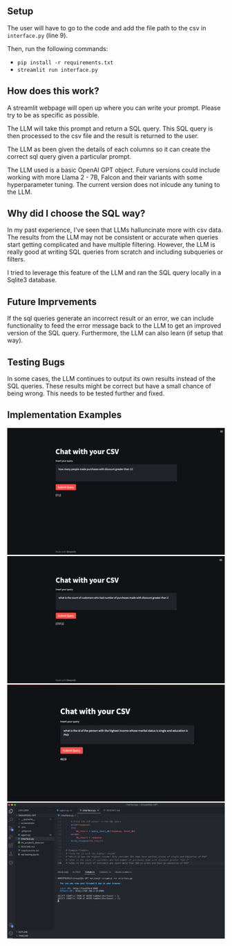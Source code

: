## Setup

The user will have to go to the code and add the file path to the csv in `interface.py` (line 9).

Then, run the following commands:

- `pip install -r requirements.txt`
- `streamlit run interface.py`

## How does this work?

A streamlit webpage will open up where you can write your prompt. Please try to be as specific as possible.

The LLM will take this prompt and return a SQL query. This SQL query is then processed to the csv file and the result is returned to the user.

The LLM as been given the details of each columns so it can create the correct sql query given a particular prompt.

The LLM used is a basic OpenAI GPT object. Future versions could include working with more Llama 2 - 7B, Falcon and their variants with some hyperparameter tuning. The current version does not inlcude any tuning to the LLM.

## Why did I choose the SQL way?

In my past experience, I've seen that LLMs halluncinate more with csv data. The results from the LLM may not be consistent or accurate when queries start getting complicated and have multiple filtering. However, the LLM is really good at writing SQL queries from scratch and including subqueries or filters.

I tried to leverage this feature of the LLM and ran the SQL query locally in a Sqlite3 database.

## Future Imprvements

If the sql queries generate an incorrect result or an error, we can include functionality to feed the error message back to the LLM to get an improved version of the SQL query. Furthermore, the LLM can also learn (if setup that way).

## Testing Bugs

In some cases, the LLM continues to output its own results instead of the SQL queries. These results might be correct but have a small chance of being wrong. This needs to be tested further and fixed.

## Implementation Examples

![Q1](https://github.com/Harsh-2420/GroupeSQL-GPT/blob/main/screenshots/Q1.png)
![Q2](https://github.com/Harsh-2420/GroupeSQL-GPT/blob/main/screenshots/Q2.png)
![Q3](https://github.com/Harsh-2420/GroupeSQL-GPT/blob/main/screenshots/Q3.png)
![SQL](https://github.com/Harsh-2420/GroupeSQL-GPT/blob/main/screenshots/SQL_Queries.png)
